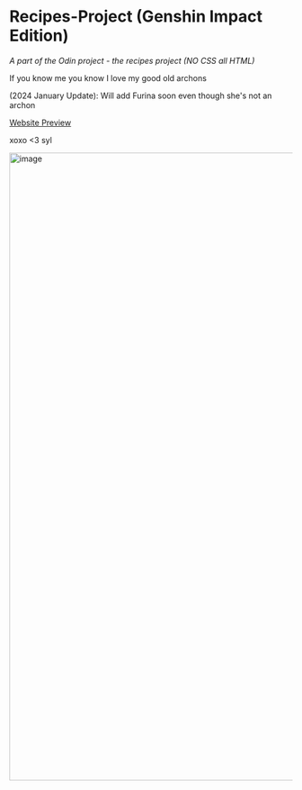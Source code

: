 # Recipes-Project (Genshin Impact Edition)

*A part of the Odin project - the recipes project (NO CSS all HTML)*

If you know me you know I love my good old archons

(2024 January Update): Will add Furina soon even though she's not an archon

[ Website Preview ](https://shirwewe.github.io/recipes-project/)

xoxo <3 syl

<img width="1115" alt="image" src="https://github.com/shirwewe/recipes-project/assets/129631836/fdc0dc9e-227c-48a7-9bf9-2691d816ece6">


